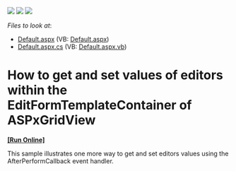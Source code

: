 <!-- default badges list -->
![](https://img.shields.io/endpoint?url=https://codecentral.devexpress.com/api/v1/VersionRange/128540385/15.1.8%2B)
[![](https://img.shields.io/badge/Open_in_DevExpress_Support_Center-FF7200?style=flat-square&logo=DevExpress&logoColor=white)](https://supportcenter.devexpress.com/ticket/details/E1093)
[![](https://img.shields.io/badge/📖_How_to_use_DevExpress_Examples-e9f6fc?style=flat-square)](https://docs.devexpress.com/GeneralInformation/403183)
<!-- default badges end -->
<!-- default file list -->
*Files to look at*:

* [Default.aspx](./CS/Default.aspx) (VB: [Default.aspx](./VB/Default.aspx))
* [Default.aspx.cs](./CS/Default.aspx.cs) (VB: [Default.aspx.vb](./VB/Default.aspx.vb))
<!-- default file list end -->
# How to get and set values of editors within the EditFormTemplateContainer of ASPxGridView
<!-- run online -->
**[[Run Online]](https://codecentral.devexpress.com/e1093/)**
<!-- run online end -->


<p>This sample illustrates one more way to get and set editors values using the AfterPerformCallback event handler.</p>

<br/>


